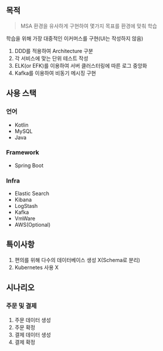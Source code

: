 ## 목적

> MSA 환경을 유사하게 구현하여 몇가지 목표를 환경에 맞춰 학습

학습을 위해 가장 대중적인 이커머스를 구현(UI는 작성하지 않음)

1. DDD를 적용하여 Architecture 구분
2. 각 서비스에 맞는 단위 테스트 작성
3. ELK(or EFK)를 이용하여 서버 클러스터링에 따른 로그 중앙화
4. Kafka를 이용하여 비동기 메시징 구현

## 사용 스택

### 언어

- Kotlin
- MySQL
- Java

### Framework

- Spring Boot

### Infra

- Elastic Search
- Kibana
- LogStash
- Kafka
- VmWare
- AWS(Optional)

## 특이사항

1. 편의를 위해 다수의 데이터베이스 생성 X(Schema로 분리)
2. Kubernetes 사용 X

## 시나리오

### 주문 및 결제

1. 주문 데이터 생성
2. 주문 확정
3. 결제 데이터 생성
4. 결제 확정
